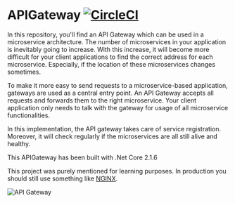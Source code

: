 # APIGateway [![CircleCI](https://circleci.com/gh/NielsB95/APIGateway/tree/master.svg?style=svg)](https://circleci.com/gh/NielsB95/APIGateway/tree/master)
In this repository, you'll find an API Gateway which can be used in a microservice architecture. The number of microservices in your application is inevitably going to increase. With this increase, it will become more difficult for your client applications to find the correct address for each microservice. Especially, if the location of these microservices changes sometimes.

To make it more easy to send requests to a microservice-based application, gateways are used as a central entry point. An API Gateway accepts all requests and forwards them to the right microservice. Your client application only needs to talk with the gateway for usage of all microservice functionalities.

In this implementation, the API gateway takes care of service registration. Moreover, it will check regularly if the microservices are all still alive and healthy.

This APIGateway has been built with .Net Core 2.1.6

This project was purely mentioned for learning purposes. In production you should still use something like [NGINX](https://www.nginx.com).

![API Gateway](https://drive.google.com/uc?export=view&id=15GQSh66ocxa80OKcIgFUKBxcwK9fsn-A)
